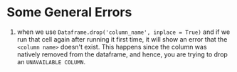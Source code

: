 # Some General Errors
1. when we use `Dataframe.drop('column_name', inplace = True)` and if we run that cell again after running it first time, it will show an error that the `<column name>` doesn't exist.
This happens since the column was natively removed from the dataframe, and hence, you are trying to drop an `UNAVAILABLE COLUMN`.
